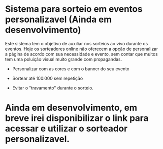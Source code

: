 # Sistema para sorteio em eventos personalizavel (Ainda em desenvolvimento)

Este sistema tem o objetivo de auxiliar nos sorteios ao vivo durante os eventos. Hoje os sorteadores online não oferecem a opção de personalizar a página de acordo com sua necessidade e evento, sem contar que muitos tem uma poluição visual muito grande com propagandas.

* Personalizar com as cores e com o banner do seu evento

* Sortear até 100.000 sem repetição

* Evitar o "travamento" durante o sorteio.


# Ainda em desenvolvimento, em breve irei disponibilizar o link para acessar e utilizar o sorteador personalizavel.
